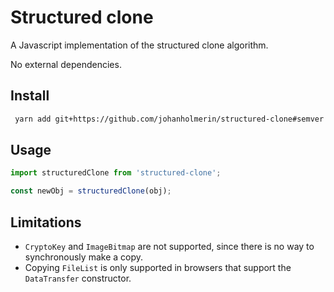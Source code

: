 # Structured clone

A Javascript implementation of the structured clone algorithm.

No external dependencies.

## Install

```sh
 yarn add git+https://github.com/johanholmerin/structured-clone#semver:^2.2.0
```

## Usage

```javascript
import structuredClone from 'structured-clone';

const newObj = structuredClone(obj);
```

## Limitations

* `CryptoKey` and `ImageBitmap` are not supported, since there is no way to
  synchronously make a copy.
* Copying `FileList` is only supported in browsers that support the
  `DataTransfer` constructor.
